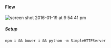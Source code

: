 #### Flow

![screen shot 2016-01-19 at 9 54 41 pm](https://cloud.githubusercontent.com/assets/883126/12441007/5ab99cac-bef7-11e5-9671-8a9718e037eb.png)


##### Setup
```
npm i && bower i && python -m SimpleHTTPServer
```
